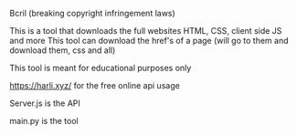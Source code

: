 Bcril (breaking copyright infringement laws)

This is a tool that downloads the full websites HTML, CSS, client side JS and more
This tool can download the href's of a page (will go to them and download them, css and all)

This tool is meant for educational purposes only 

https://harli.xyz/ for the free online api usage

Server.js is the API

main.py is the tool
